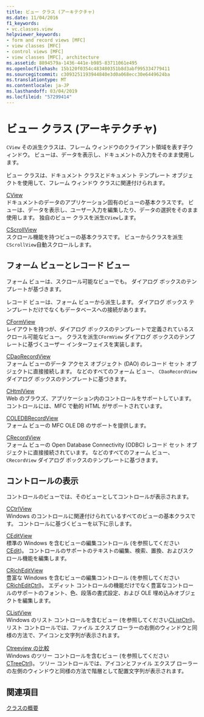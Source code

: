 ```yaml
---
title: ビュー クラス (アーキテクチャ)
ms.date: 11/04/2016
f1_keywords:
- vc.classes.view
helpviewer_keywords:
- form and record views [MFC]
- view classes [MFC]
- control views [MFC]
- view classes [MFC], architecture
ms.assetid: 8894579a-1436-441e-b985-83711061e495
ms.openlocfilehash: 15b120f0354c483480351b8d3abf995334779411
ms.sourcegitcommit: c3093251193944840e3d0a068ecc30e6449624ba
ms.translationtype: MT
ms.contentlocale: ja-JP
ms.lasthandoff: 03/04/2019
ms.locfileid: "57299414"
---
```

# <a name="view-classes-architecture"></a>ビュー クラス (アーキテクチャ)

`CView` その派生クラスは、フレーム ウィンドウのクライアント領域を表す子ウィンドウ。 ビューは、データを表示し、ドキュメントの入力をそのまま使用します。

ビュー クラスは、ドキュメント クラスとドキュメント テンプレート オブジェクトを使用して、フレーム ウィンドウ クラスに関連付けられます。

[CView](../mfc/reference/cview-class.md)<br/>
ドキュメントのデータのアプリケーション固有のビューの基本クラスです。 ビューは、データを表示し、ユーザー入力を編集したり、データの選択をそのまま使用します。 独自のビュー クラスを派生`CView`します。

[CScrollView](../mfc/reference/cscrollview-class.md)<br/>
スクロール機能を持つビューの基本クラスです。 ビューからクラスを派生`CScrollView`自動スクロールします。

## <a name="form-and-record-views"></a>フォーム ビューとレコード ビュー

フォーム ビューは、スクロール可能なビューでも。 ダイアログ ボックスのテンプレートが基づきます。

レコード ビューは、フォーム ビューから派生します。 ダイアログ ボックス テンプレートだけでなくもデータベースへの接続があります。

[CFormView](../mfc/reference/cformview-class.md)<br/>
レイアウトを持つが、ダイアログ ボックスのテンプレートで定義されているスクロール可能なビュー。 クラスを派生`CFormView` ダイアログ ボックスのテンプレートに基づくユーザー インターフェイスを実装します。

[CDaoRecordView](../mfc/reference/cdaorecordview-class.md)<br/>
フォーム ビューのデータ アクセス オブジェクト (DAO) のレコード セット オブジェクトに直接接続します。 などのすべてのフォーム ビュー、 `CDaoRecordView`  ダイアログ ボックスのテンプレートに基づきます。

[CHtmlView](../mfc/reference/chtmlview-class.md)<br/>
Web のブラウズ、アプリケーション内のコントロールをサポートしています。 コントロールには、MFC で動的 HTML がサポートされています。

[COLEDBRecordView](../mfc/reference/coledbrecordview-class.md)<br/>
フォーム ビューの MFC OLE DB のサポートを提供します。

[CRecordView](../mfc/reference/crecordview-class.md)<br/>
フォーム ビューの Open Database Connectivity (ODBC) レコード セット オブジェクトに直接接続されています。 などのすべてのフォーム ビュー、 `CRecordView`  ダイアログ ボックスのテンプレートに基づきます。

## <a name="control-views"></a>コントロールの表示

コントロールのビューでは、そのビューとしてコントロールが表示されます。

[CCtrlView](../mfc/reference/cctrlview-class.md)<br/>
Windows のコントロールに関連付けられているすべてのビューの基本クラスです。 コントロールに基づくビューを以下に示します。

[CEditView](../mfc/reference/ceditview-class.md)<br/>
標準の Windows を含むビューの編集コントロール (を参照してください[CEdit](../mfc/reference/cedit-class.md))。 コントロールのサポートのテキストの編集、検索、置換、およびスクロール機能を編集します。

[CRichEditView](../mfc/reference/cricheditview-class.md)<br/>
豊富な Windows を含むビューの編集コントロール (を参照してください[CRichEditCtrl](../mfc/reference/cricheditctrl-class.md))。 エディット コントロールの機能だけでなく豊富なコントロールのサポートのフォント、色、段落の書式設定、および OLE 埋め込みオブジェクトを編集します。

[CListView](../mfc/reference/clistview-class.md)<br/>
Windows のリスト コントロールを含むビュー (を参照してください[CListCtrl](../mfc/reference/clistctrl-class.md))。 リスト コントロールでは、ファイル エクスプ ローラーの右側のウィンドウと同様の方法で、アイコンと文字列が表示されます。

[Ctreeview の比較](../mfc/reference/ctreeview-class.md)<br/>
Windows のツリー コントロールを含むビュー (を参照してください[CTreeCtrl](../mfc/reference/ctreectrl-class.md))。 ツリー コントロールでは、アイコンとファイル エクスプ ローラーの左側のウィンドウと同様の方法で階層として配置文字列が表示されます。

## <a name="see-also"></a>関連項目

[クラスの概要](../mfc/class-library-overview.md)
